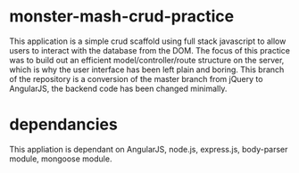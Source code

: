 # monster-mash-crud-practice
This application is a simple crud scaffold using full stack javascript to allow users to interact with the database
from the DOM. The focus of this practice was to build out an efficient model/controller/route structure on the server,
which is why the user interface has been left plain and boring. This branch of the repository is a conversion of the master branch from jQuery to AngularJS, the backend code has been changed minimally.
 # dependancies
This appliation is dependant on AngularJS, node.js, express.js, body-parser module, mongoose module.
